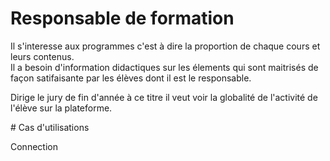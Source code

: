 # Responsable de formation 

Il s'interesse aux programmes c'est à dire la proportion de chaque cours et leurs contenus.  
Il a besoin d'information didactiques sur les élements qui sont maitrisés de façon satifaisante par les élèves dont il est le responsable.

Dirige le jury de fin d'année à ce titre il veut voir la globalité de l'activité de l'élève sur la plateforme.


# Cas d'utilisations

Connection  




